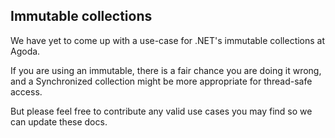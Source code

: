 ## Immutable collections

We have yet to come up with a use-case for .NET's immutable collections at Agoda.

If you are using an immutable, there is a fair chance you are doing it wrong, and a Synchronized collection might be more appropriate for thread-safe access.

But please feel free to contribute any valid use cases you may find so we can update these docs.